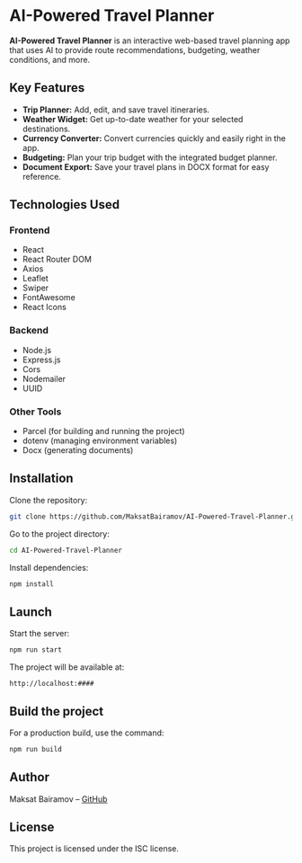 # AI-Powered Travel Planner

**AI-Powered Travel Planner** is an interactive web-based travel planning app that uses AI to provide route recommendations, budgeting, weather conditions, and more.

## Key Features

- **Trip Planner:** Add, edit, and save travel itineraries.
- **Weather Widget:** Get up-to-date weather for your selected destinations.
- **Currency Converter:** Convert currencies quickly and easily right in the app.
- **Budgeting:** Plan your trip budget with the integrated budget planner.
- **Document Export:** Save your travel plans in DOCX format for easy reference.

## Technologies Used

### Frontend
- React
- React Router DOM
- Axios
- Leaflet
- Swiper
- FontAwesome
- React Icons

### Backend
- Node.js
- Express.js
- Cors
- Nodemailer
- UUID

### Other Tools
- Parcel (for building and running the project)
- dotenv (managing environment variables)
- Docx (generating documents)

## Installation

Clone the repository:
```bash
git clone https://github.com/MaksatBairamov/AI-Powered-Travel-Planner.git
```

Go to the project directory:
```bash
cd AI-Powered-Travel-Planner
```

Install dependencies:
```bash
npm install
```

## Launch

Start the server:
```bash
npm run start
```

The project will be available at:
```
http://localhost:####
```

## Build the project

For a production build, use the command:
```bash
npm run build
```

## Author

Maksat Bairamov – [GitHub](https://github.com/MaksatBairamov)

## License

This project is licensed under the ISC license.

